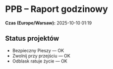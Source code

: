 # PPB – Raport godzinowy
**Czas (Europe/Warsaw):** 2025-10-10 01:19

## Status projektów
- Bezpieczny Pieszy — OK
- Zwolnij przy przejściu — OK
- Odblask ratuje życie — OK

